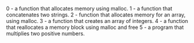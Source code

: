 0 -  a function that allocates memory using malloc.
1 - a function that concatenates two strings.
2 - function that allocates memory for an array, using malloc.
3 - a function that creates an array of integers.
4 -  a function that reallocates a memory block using malloc and free
5 - a program that multiplies two positive numbers.
